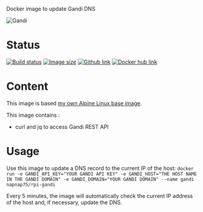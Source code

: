 Docker image to update Gandi DNS

![Gandi](https://www.gandi.net/apple-touch-icon-114x114.png)

# Status
[![Build status](https://travis-ci.org/napnap75/rpi-gandi.svg?branch=master)](https://travis-ci.org/napnap75/rpi-gandi) [![Image size](https://images.microbadger.com/badges/image/napnap75/rpi-gandi.svg)](https://microbadger.com/images/napnap75/rpi-gandi "Get your own image badge on microbadger.com") [![Github link](https://assets-cdn.github.com/favicon.ico)](https://github.com/napnap75/rpi-gandi) [![Docker hub link](https://www.docker.com/favicon.ico)](https://hub.docker.com/r/napnap75/rpi-gandi/)


# Content
This image is based [my own Alpine Linux base image](https://hub.docker.com/r/napnap75/rpi-alpine-base/).

This image contains :

- curl and jq to access Gandi REST API

# Usage
Use this image to update a DNS record to the current IP of the host: `docker run -e GANDI_API_KEY="YOUR GANDI API KEY" -e GANDI_HOST="THE HOST NAME IN THE GANDI DOMAIN" -e GANDI_DOMAIN="YOUR GANDI DOMAIN" --name gandi napnap75/rpi-gandi`

Every 5 minutes, the image will automatically check the current IP address of the host and, if necessary, update the DNS.
